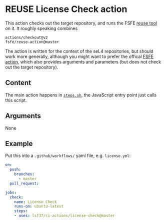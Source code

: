 <!--
  Copyright 2020, Data61, CSIRO (ABN 41 687 119 230)
  SPDX-License-Identifier: CC-BY-SA-4.0
-->

# REUSE License Check action

This action checks out the target repository, and runs the FSFE [reuse
tool][1] on it. It roughly speaking combines

    actions/checkout@v2
    fsfe/reuse-action@master

The action is written for the context of the seL4 repositories, but should
work more generally, although you might want to prefer the offical [FSFE
action][2], which also provides arguments and parameters (but does not check
out the target repository).

[1]: https://github.com/fsfe/reuse-tool
[2]: https://github.com/fsfe/reuse-action

## Content

The main action happens in [`steps.sh`](steps.sh), the JavaScript entry point
just calls this script.

## Arguments

None

## Example

Put this into a `.github/workflows/` yaml file, e.g. `license.yml`:

```yaml
on:
  push:
    branches:
      - master
  pull_request:

jobs:
  check:
    name: License Check
    runs-on: ubuntu-latest
    steps:
    - uses: lsf37/ci-actions/license-check@master
```
